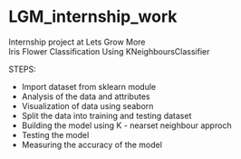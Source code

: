 # LGM_internship_work
Internship project at Lets Grow More<BR> 
Iris Flower Classification Using KNeighboursClassifier <br>

STEPS: 

* Import dataset from sklearn module 
* Analysis of the data and attributes 
* Visualization of data using seaborn 
* Split the data into training and testing dataset 
* Building the model using K - nearset neighbour approch 
* Testing the model 
* Measuring the accuracy of the model 

